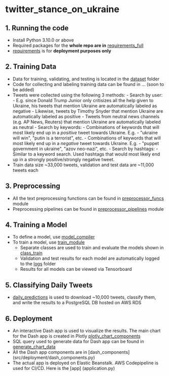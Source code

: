 # twitter_stance_on_ukraine

## 1. Running the code
- Install Python 3.10.0 or above
- Required packages for the **whole repo are in** [requirements_full](requirements_full.txt)
- [requirements](requirements.txt) is for **deployment purposes only**


## 2. Training Data
- Data for training, validating, and testing is located in the [dataset](dataset) folder
- Code for collecting and labeling training data can be found in ... (soon to be added)
- Tweets were collected using the following 3 methods:
        - Search by user:
            - E.g. since Donald Trump Junior only critisizes all the help given to Ukraine, his tweets that mention Ukraine are automatically labeled as negative
            - Likewise, tweets by Timothy Snyder that mention Ukraine are automatically labeled as positive
            - Tweets from neutral news channels (e.g. AP News, Reuters) that mention Ukraine are automatically labeled as neutral
        - Search by keywords:
            - Combinations of keywords that will most likely end up in a *positive* tweet towards Ukraine. E.g. - "ukraine will win", "putin is a terrorist", etc.
            - Combinations of keywords that will most likely end up in a *negative* tweet towards Ukraine. E.g. - "puppet government in ukraine", "azov neo-nazi", etc.
        - Search by hashtags:
            - Similar to a keyword search. Used hashtags that would most likely end up in a strongly positive/strongly negative tweet.
- Train data size ~33,000 tweets, validation and test data are ~11,000 tweets each
## 3. Preprocessing
- All the text preprocessing functions can be found in [preprocessor_funcs](src/preprocessor/preprocessor_funcs.py) module
- Preprocessing pipelines can be found in [preprocessor_pipelines](src/preprocessor/preprocessor_pipelines.py) module

## 4. Training a Model
- To define a model, use [model_compiler](src/training/model_compiler.py)
- To train a model, use [train_module](src/training/train_module.py)
    - Separate classes are used to train and evaluate the models shown in [class_train](src/training/class_train.py)
    - Validation and test results for each model are automatically logged to the [logs](models/logs) folder
    - Results for all models can be viewed via Tensorboard

## 5. Classifying Daily Tweets
- [daily_predictions](src/predict/daily_predictions.py) is used to download ~10,000 tweets, classify them, and write the results to a PostgreSQL DB hosted on AWS RDS

## 6. Deployment
- An interactive Dash app is used to visualize the results. The main chart for the Dash app is created in Plotly [plotly_chart_components](src/deployment/plotly_chart_components.py)
- SQL query used to generate data for Dash app can be found in [generate_chart_data](src/deployment/generate_chart_data.py)
- All the Dash app components are in [dash_components] (src/deployment/dash_components.py)
- The actual app is deployed on Elastic Beanstalk. AWS Codepipeline is used for CI/CD. Here is the [app] (application.py)





